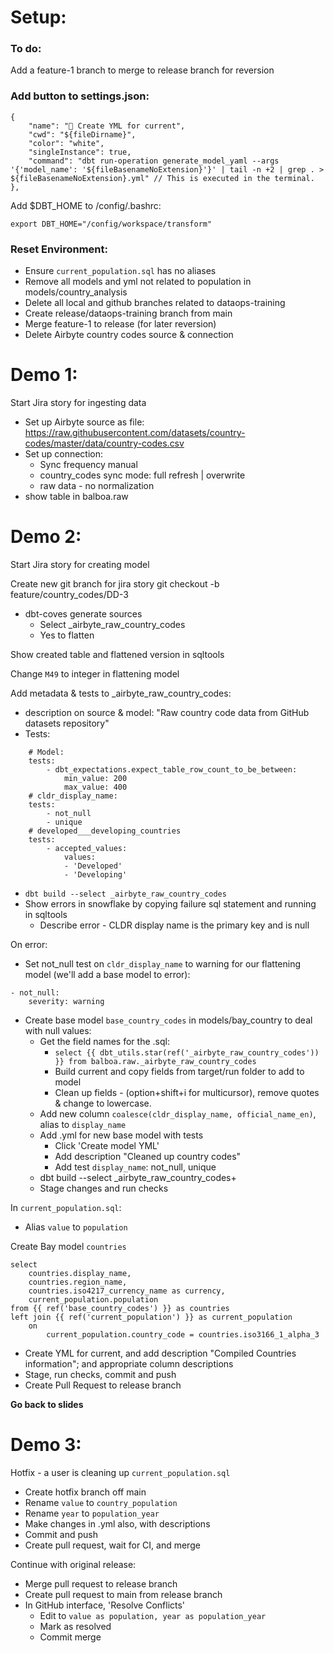 # Setup:
### To do:
Add a feature-1 branch to merge to release branch for reversion

### Add button to settings.json:
```
{
    "name": "📝 Create YML for current",
    "cwd": "${fileDirname}",
    "color": "white",
    "singleInstance": true,
    "command": "dbt run-operation generate_model_yaml --args '{'model_name': '${fileBasenameNoExtension}'}' | tail -n +2 | grep . > ${fileBasenameNoExtension}.yml" // This is executed in the terminal.
},
```
Add $DBT_HOME to /config/.bashrc:
```
export DBT_HOME="/config/workspace/transform"
```

### Reset Environment:
- Ensure `current_population.sql` has no aliases
- Remove all models and yml not related to population in models/country_analysis
- Delete all local and github branches related to dataops-training
- Create release/dataops-training branch from main
- Merge feature-1 to release (for later reversion)
- Delete Airbyte country codes source & connection


# Demo 1:

Start Jira story for ingesting data

- Set up Airbyte source as file:
https://raw.githubusercontent.com/datasets/country-codes/master/data/country-codes.csv
- Set up connection:
    - Sync frequency manual
    - country_codes sync mode: full refresh | overwrite
    - raw data - no normalization
- show table in balboa.raw

# Demo 2:

Start Jira story for creating model

Create new git branch for jira story git checkout -b feature/country_codes/DD-3

- dbt-coves generate sources
  - Select _airbyte_raw_country_codes
  - Yes to flatten

Show created table and flattened version in sqltools

Change `M49` to integer in flattening model

Add metadata & tests to _airbyte_raw_country_codes:
- description on source & model: "Raw country code data from GitHub datasets repository"
- Tests:
```
    # Model:
    tests:
        - dbt_expectations.expect_table_row_count_to_be_between:
            min_value: 200
            max_value: 400
    # cldr_display_name:
    tests:
        - not_null
        - unique
    # developed___developing_countries
    tests:
        - accepted_values:
            values:
            - 'Developed'
            - 'Developing'
```
- `dbt build --select _airbyte_raw_country_codes`
- Show errors in snowflake by copying failure sql statement and running in sqltools
    - Describe error - CLDR display name is the primary key and is null

On error:
- Set not_null test on `cldr_display_name` to warning for our flattening model (we'll add a base model to error):
```
- not_null:
    severity: warning
```
- Create base model `base_country_codes` in models/bay_country to deal with null values:
    - Get the field names for the .sql:
        - `select {{ dbt_utils.star(ref('_airbyte_raw_country_codes')) }} from balboa.raw._airbyte_raw_country_codes`
        - Build current and copy fields from target/run folder to add to model
        - Clean up fields - (option+shift+i for multicursor), remove quotes & change to lowercase.
    - Add new column `coalesce(cldr_display_name, official_name_en)`, alias to `display_name`
    - Add .yml for new base model with tests
        - Click 'Create model YML'
        - Add description "Cleaned up country codes"
        - Add test `display_name`: not_null, unique
    - dbt build --select _airbyte_raw_country_codes+
    - Stage changes and run checks

In `current_population.sql`:
- Alias `value` to `population`

Create Bay model `countries`

```
select
    countries.display_name,
    countries.region_name,
    countries.iso4217_currency_name as currency,
    current_population.population
from {{ ref('base_country_codes') }} as countries
left join {{ ref('current_population') }} as current_population
    on
        current_population.country_code = countries.iso3166_1_alpha_3

  ```
- Create YML for current, and add description "Compiled Countries information"; and appropriate column descriptions
- Stage, run checks, commit and push
- Create Pull Request to release branch

**Go back to slides**


# Demo 3:

Hotfix - a user is cleaning up `current_population.sql`
- Create hotfix branch off main
- Rename `value` to `country_population`
- Rename `year` to `population_year`
- Make changes in .yml also, with descriptions
- Commit and push
- Create pull request, wait for CI, and merge

Continue with original release:
- Merge pull request to release branch
- Create pull request to main from release branch
- In GitHub interface, 'Resolve Conflicts'
  - Edit to `value as population, year as population_year`
  - Mark as resolved
  - Commit merge


